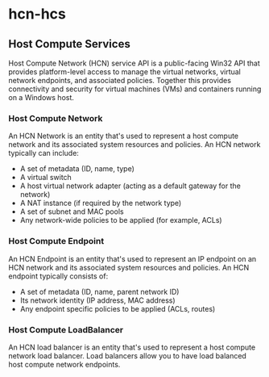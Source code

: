 # hcn-hcs


## Host Compute Services
Host Compute Network (HCN) service API is a public-facing Win32 API that provides platform-level access to manage the virtual networks, virtual network endpoints, and associated policies. Together this provides connectivity and security for virtual machines (VMs) and containers running on a Windows host.

### Host Compute Network
An HCN Network is an entity that's used to represent a host compute network and its associated system resources and policies. An HCN network typically can include:

* A set of metadata (ID, name, type)
* A virtual switch
* A host virtual network adapter (acting as a default gateway for the network)
* A NAT instance (if required by the network type)
* A set of subnet and MAC pools
* Any network-wide policies to be applied (for example, ACLs)


### Host Compute Endpoint
An HCN Endpoint is an entity that's used to represent an IP endpoint on an HCN network and its associated system resources and policies. An HCN endpoint typically consists of:

* A set of metadata (ID, name, parent network ID)
* Its network identity (IP address, MAC address)
* Any endpoint specific policies to be applied (ACLs, routes)

### Host Compute LoadBalancer
An HCN load balancer is an entity that's used to represent a host compute network load balancer. Load balancers allow you to have load balanced host compute network endpoints.
